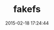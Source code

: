 ---
layout: post
title:  "fakefs"
repo:   "defunkt/fakefs"
date:   2015-02-18 17:24:44
gemurl: http://github.com/defunkt/fakefs
---